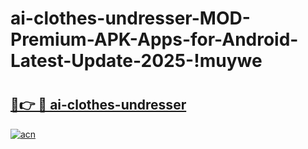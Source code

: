# ai-clothes-undresser-MOD-Premium-APK-Apps-for-Android-Latest-Update-2025-!muywe

# <h2><a href="https://xbsvfs.esa.edu.pl?title=ai-clothes-undresser&ref=muywe">🔗👉 🔴 ai-clothes-undresser</a></h2>

[![acn](https://github.com/user-attachments/assets/0f9c940e-d8b0-45ae-aac7-cd30a18b3e1c)](https://xbsvfs.esa.edu.pl?title=ai-clothes-undresser&ref=muywe)

